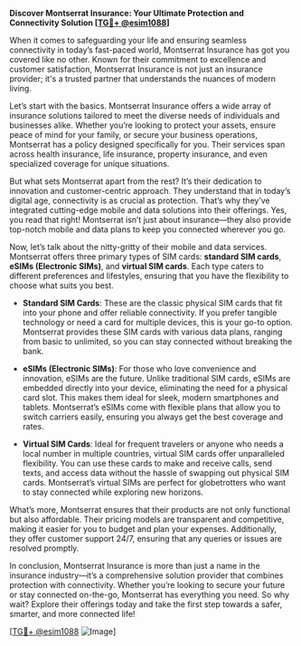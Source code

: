 **Discover Montserrat Insurance: Your Ultimate Protection and Connectivity Solution [[TG💪+ @esim1088](https://t.me/s/esim1088)]**

When it comes to safeguarding your life and ensuring seamless connectivity in today’s fast-paced world, Montserrat Insurance has got you covered like no other. Known for their commitment to excellence and customer satisfaction, Montserrat Insurance is not just an insurance provider; it's a trusted partner that understands the nuances of modern living.

Let’s start with the basics. Montserrat Insurance offers a wide array of insurance solutions tailored to meet the diverse needs of individuals and businesses alike. Whether you’re looking to protect your assets, ensure peace of mind for your family, or secure your business operations, Montserrat has a policy designed specifically for you. Their services span across health insurance, life insurance, property insurance, and even specialized coverage for unique situations. 

But what sets Montserrat apart from the rest? It’s their dedication to innovation and customer-centric approach. They understand that in today’s digital age, connectivity is as crucial as protection. That’s why they’ve integrated cutting-edge mobile and data solutions into their offerings. Yes, you read that right! Montserrat isn’t just about insurance—they also provide top-notch mobile and data plans to keep you connected wherever you go.

Now, let’s talk about the nitty-gritty of their mobile and data services. Montserrat offers three primary types of SIM cards: **standard SIM cards**, **eSIMs (Electronic SIMs)**, and **virtual SIM cards**. Each type caters to different preferences and lifestyles, ensuring that you have the flexibility to choose what suits you best.

- **Standard SIM Cards**: These are the classic physical SIM cards that fit into your phone and offer reliable connectivity. If you prefer tangible technology or need a card for multiple devices, this is your go-to option. Montserrat provides these SIM cards with various data plans, ranging from basic to unlimited, so you can stay connected without breaking the bank.

- **eSIMs (Electronic SIMs)**: For those who love convenience and innovation, eSIMs are the future. Unlike traditional SIM cards, eSIMs are embedded directly into your device, eliminating the need for a physical card slot. This makes them ideal for sleek, modern smartphones and tablets. Montserrat’s eSIMs come with flexible plans that allow you to switch carriers easily, ensuring you always get the best coverage and rates.

- **Virtual SIM Cards**: Ideal for frequent travelers or anyone who needs a local number in multiple countries, virtual SIM cards offer unparalleled flexibility. You can use these cards to make and receive calls, send texts, and access data without the hassle of swapping out physical SIM cards. Montserrat’s virtual SIMs are perfect for globetrotters who want to stay connected while exploring new horizons.

What’s more, Montserrat ensures that their products are not only functional but also affordable. Their pricing models are transparent and competitive, making it easier for you to budget and plan your expenses. Additionally, they offer customer support 24/7, ensuring that any queries or issues are resolved promptly.

In conclusion, Montserrat Insurance is more than just a name in the insurance industry—it’s a comprehensive solution provider that combines protection with connectivity. Whether you’re looking to secure your future or stay connected on-the-go, Montserrat has everything you need. So why wait? Explore their offerings today and take the first step towards a safer, smarter, and more connected life!

[[TG💪+ @esim1088](https://t.me/s/esim1088) ![Image](https://i.postimg.cc/Y0z9fWf4/image.png)]